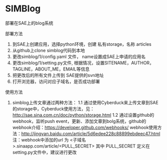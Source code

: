SIMBlog
=======

部署在SAE上的blog系统

部署方法

  1. 到SAE上创建应用，选择python环境，创建 私有storage，名称 articles
  2. 从github上clone simblog代码到本地
  3. 更改simblog/1/config.yaml 文件， name设置成SAE上申请的应用名
  4. 更改simblog/1/setting.py文件, 根据情况，设置SITENAME，AUTHOR，TAGLINE，ABOUT_ME，EMAIL等信息
  5. 把更改后的所有文件上传到 SAE提供的svn地址
  6. 打开浏览器，访问对应子域名，是否成功部署
  
使用方法

  1. simblog上传文章通过两种方法：
  1.1 通过使用Cyberduck来上传文章到SAE的storage中，Cyberduck使用方法，见：http://sae.sina.com.cn/doc/python/storage.html
  1.2 通过设置github的webhook，监听push event，更新、添加文章到bolg系统，github的webhook介绍：https://developer.github.com/webhooks/
  webhook使用方法：http://jingyan.baidu.com/article/5d6edee228c88899ebdeec47.html
  注：webhook中添加的url 为 <子域名>.sinaapp.com/article/<PULL_SECRET> 其中 PULL_SECRET 定义在 setting.py文件中，建议进行更改
